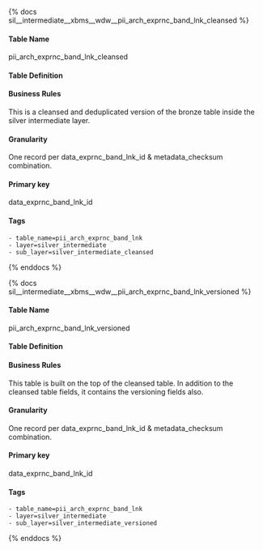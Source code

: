 {% docs sil__intermediate__xbms__wdw__pii_arch_exprnc_band_lnk_cleansed %}

#### Table Name
pii_arch_exprnc_band_lnk_cleansed

#### Table Definition


#### Business Rules
This is a cleansed and deduplicated version of the bronze table inside the silver intermediate layer.

#### Granularity
One record per data_exprnc_band_lnk_id & metadata_checksum combination.

#### Primary key
data_exprnc_band_lnk_id

#### Tags
    - table_name=pii_arch_exprnc_band_lnk
    - layer=silver_intermediate
    - sub_layer=silver_intermediate_cleansed

{% enddocs %}

{% docs sil__intermediate__xbms__wdw__pii_arch_exprnc_band_lnk_versioned %}

#### Table Name
pii_arch_exprnc_band_lnk_versioned

#### Table Definition


#### Business Rules
This table is built on the top of the cleansed table. In addition to the cleansed table fields, it contains the versioning fields also.

#### Granularity
One record per data_exprnc_band_lnk_id & metadata_checksum combination.

#### Primary key
data_exprnc_band_lnk_id

#### Tags
    - table_name=pii_arch_exprnc_band_lnk
    - layer=silver_intermediate
    - sub_layer=silver_intermediate_versioned

{% enddocs %}